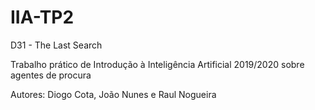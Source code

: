 # IIA-TP2
D31 - The Last Search

Trabalho prático de Introdução à Inteligência Artificial 2019/2020 sobre agentes de procura

Autores: Diogo Cota, João Nunes e Raul Nogueira
